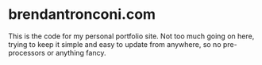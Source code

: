 # brendantronconi.com
This is the code for my personal portfolio site. Not too much going on here, trying to keep it simple and easy to update from anywhere, so no pre-processors or anything fancy.
